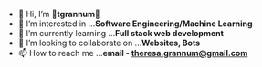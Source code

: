 - 👋 Hi, I’m  👻<b>tgrannum</b>👻
- 👀 I’m interested in ...<b>Software Engineering/Machine Learning</b>
- 🌱 I’m currently learning ...<b>Full stack web development</b>
- 💞️ I’m looking to collaborate on ...<b>Websites, Bots</b>
- 📫 How to reach me ...<b>email - theresa.grannum@gmail.com</b>

<!---
spook-tgrannum/spook-tgrannum is a ✨ special ✨ repository because its `README.md` (this file) appears on your GitHub profile.
You can click the Preview link to take a look at your changes.
--->

